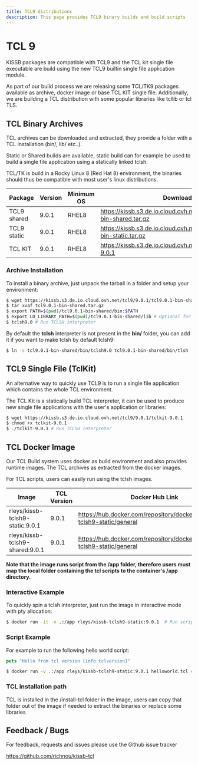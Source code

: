 ```yaml
---
title: TCL9 distributions
description: This page provides TCL9 binary builds and build scripts
---
```


# TCL 9 


KISSB packages are compatible with TCL9 and the TCL kit single file executable are build using the new TCL9 builtin single file application module.

As part of our build process we are releasing some TCL/TK9 packages available as archive, docker image or base TCL KIT single file. 
Additionally, we are building a TCL distribution with some popular libraries like tcllib or tcl TLS.

## TCL Binary Archives 

TCL archives can be downloaded and extracted, they provide a folder with a TCL installation (bin/, lib/ etc..).

Static or Shared builds are available, static build can for example be used to build a single file application using a statically linked tclsh.

TCL/TK is build in a Rocky Linux 8 (Red Hat 8) environment, the binaries should thus be compatible with most user's linux distributions.

| Package | Version | Minimum OS | Download |
|----|-- |----|--------|
|TCL9 shared    |9.0.1  | RHEL8 | <https://kissb.s3.de.io.cloud.ovh.net/tcl9/9.0.1/tcl9.0.1-bin-shared.tar.gz>|
|TCL9 static    |9.0.1  | RHEL8 | <https://kissb.s3.de.io.cloud.ovh.net/tcl9/9.0.1/tcl9.0.1-bin-static.tar.gz>|
|TCL KIT        | 9.0.1 | RHEL8 | <https://kissb.s3.de.io.cloud.ovh.net/tcl9/9.0.1/tclkit-9.0.1> |

### Archive Installation 

To install a binary archive, just unpack the tarball in a folder and setup your environment:

~~~bash
$ wget https://kissb.s3.de.io.cloud.ovh.net/tcl9/9.0.1/tcl9.0.1-bin-shared.tar.gz
$ tar xvaf tcl9.0.1-bin-shared.tar.gz
$ export PATH=$(pwd)/tcl9.0.1-bin-shared/bin:$PATH 
$ export LD_LIBRARY_PATH=$(pwd)/tcl9.0.1-bin-shared/lib # Optional for static package
$ tclsh9.0 # Run TCLSH interpreter
~~~

By default the **tclsh** interpreter is not present in the **bin/** folder, you can add it if you want to make tclsh by default tclsh9:

~~~bash
$ ln -s tcl9.0.1-bin-shared/bin/tclsh9.0 tcl9.0.1-bin-shared/bin/tlsh
~~~

## TCL9 Single File (TclKit)

An alternative way to quickly use TCL9 is to run a single file application which contains the whole TCL environment. 

The TCL Kit is a statically build TCL interpreter, it can be used to produce new single file applications with the user's application or libraries: 

~~~bash
$ wget https://kissb.s3.de.io.cloud.ovh.net/tcl9/9.0.1/tclkit-9.0.1
$ chmod +x tclkit-9.0.1
$ ./tclkit-9.0.1 # Run TCLSH interpreter
~~~


## TCL Docker Image 

Our TCL Build system uses docker as build environment and also provides runtime images. 
The TCL archives as extracted from the docker images.

For TCL scripts, users can easily run using the tclsh images.

| Image | TCL Version | Docker Hub Link |
|----|---------------|-------------------|
|rleys/kissb-tclsh9-static:9.0.1|9.0.1| <https://hub.docker.com/repository/docker/rleys/kissb-tclsh9-static/general> |
|rleys/kissb-tclsh9-shared:9.0.1|9.0.1| <https://hub.docker.com/repository/docker/rleys/kissb-tclsh9-static/general> |


**Note that the image runs script from the /app folder, therefore users must map the local folder containing the tcl scripts to the container's /app directory.**

### Interactive Example 

To quickly spin a tclsh interpreter, just run the image in interactive mode with pty allocation:

~~~bash
$ docker run -it -v .:/app rleys/kissb-tclsh9-static:9.0.1  # Run script
~~~

### Script Example 

For example to run the following hello world script:

~~~tcl
puts "Hello from tcl version [info tclversion]"
~~~

~~~bash
$ docker run -v .:/app rleys/kissb-tclsh9-static:9.0.1 helloworld.tcl # Run script
~~~


### TCL installation path

TCL is installed in the /install-tcl folder in the image, users can copy that folder out of the image if needed to extract the binaries or replace some libraries

## Feedback / Bugs 

For feedback, requests and issues please use the Github issue tracker 

<https://github.com/richnou/kissb-tcl>